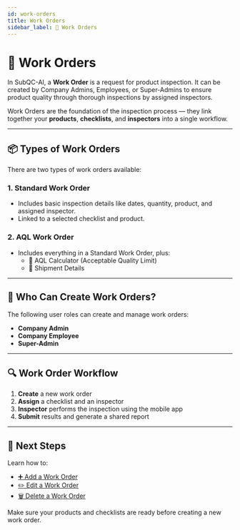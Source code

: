 ```yaml
---
id: work-orders
title: Work Orders
sidebar_label: 📄 Work Orders
---
```


# 📄 Work Orders

In SubQC-AI, a **Work Order** is a request for product inspection. It can be created by Company Admins, Employees, or Super-Admins to ensure product quality through thorough inspections by assigned inspectors.

Work Orders are the foundation of the inspection process — they link together your **products**, **checklists**, and **inspectors** into a single workflow.

---

## 📦 Types of Work Orders

There are two types of work orders available:

### 1. **Standard Work Order**

- Includes basic inspection details like dates, quantity, product, and assigned inspector.
- Linked to a selected checklist and product.

### 2. **AQL Work Order**

- Includes everything in a Standard Work Order, plus:
  - 🔢 AQL Calculator (Acceptable Quality Limit)
  - 🚚 Shipment Details

---

## 👤 Who Can Create Work Orders?

The following user roles can create and manage work orders:

- **Company Admin**
- **Company Employee**
- **Super-Admin**

---

## 🔍 Work Order Workflow

1. **Create** a new work order
2. **Assign** a checklist and an inspector
3. **Inspector** performs the inspection using the mobile app
4. **Submit** results and generate a shared report

---

## 📖 Next Steps

Learn how to:

- [➕ Add a Work Order](./work-orders/add-work-order)
- [✏️ Edit a Work Order](./work-orders/edit-work-orders)
- [🗑️ Delete a Work Order](./work-orders/delete-work-orders)

Make sure your products and checklists are ready before creating a new work order.
